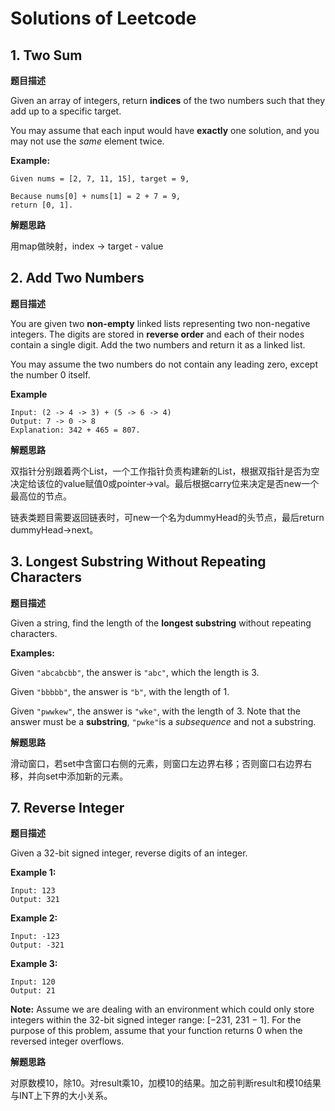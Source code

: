 # Solutions of Leetcode



## 1. Two Sum

**题目描述**

Given an array of integers, return **indices** of the two numbers such that they add up to a specific target.

You may assume that each input would have **exactly** one solution, and you may not use the *same* element twice.

**Example:**

```
Given nums = [2, 7, 11, 15], target = 9,

Because nums[0] + nums[1] = 2 + 7 = 9,
return [0, 1].
```



**解题思路**

用map做映射，index -> target - value



## 2. Add Two Numbers

**题目描述**

You are given two **non-empty** linked lists representing two non-negative integers. The digits are stored in **reverse order** and each of their nodes contain a single digit. Add the two numbers and return it as a linked list.

You may assume the two numbers do not contain any leading zero, except the number 0 itself.

**Example**

```
Input: (2 -> 4 -> 3) + (5 -> 6 -> 4)
Output: 7 -> 0 -> 8
Explanation: 342 + 465 = 807.
```



**解题思路**

双指针分别跟着两个List，一个工作指针负责构建新的List，根据双指针是否为空决定给该位的value赋值0或pointer->val。最后根据carry位来决定是否new一个最高位的节点。

链表类题目需要返回链表时，可new一个名为dummyHead的头节点，最后return dummyHead->next。



## 3. Longest Substring Without Repeating Characters

**题目描述**

Given a string, find the length of the **longest substring** without repeating characters.

**Examples:**

Given `"abcabcbb"`, the answer is `"abc"`, which the length is 3.

Given `"bbbbb"`, the answer is `"b"`, with the length of 1.

Given `"pwwkew"`, the answer is `"wke"`, with the length of 3. Note that the answer must be a **substring**, `"pwke"`is a *subsequence* and not a substring.



**解题思路**

滑动窗口，若set中含窗口右侧的元素，则窗口左边界右移；否则窗口右边界右移，并向set中添加新的元素。



## 7. Reverse Integer

**题目描述**

Given a 32-bit signed integer, reverse digits of an integer.

**Example 1:**

```
Input: 123
Output: 321
```

**Example 2:**

```
Input: -123
Output: -321
```

**Example 3:**

```
Input: 120
Output: 21
```

**Note:**
Assume we are dealing with an environment which could only store integers within the 32-bit signed integer range: [−231,  231 − 1]. For the purpose of this problem, assume that your function returns 0 when the reversed integer overflows.



**解题思路**

对原数模10，除10。对result乘10，加模10的结果。加之前判断result和模10结果与INT上下界的大小关系。















































































